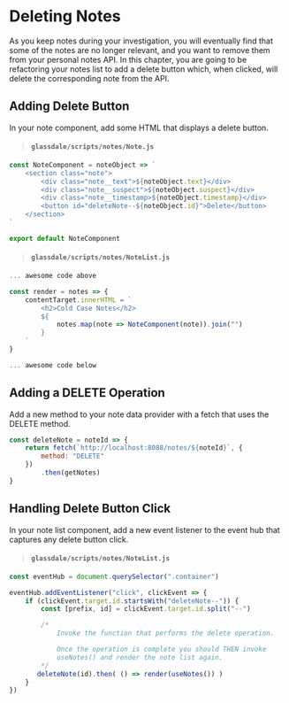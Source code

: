 # Deleting Notes

As you keep notes during your investigation, you will eventually find that some of the notes are no longer relevant, and you want to remove them from your personal notes API. In this chapter, you are going to be refactoring your notes list to add a delete button which, when clicked, will delete the corresponding note from the API.

## Adding Delete Button

In your note component, add some HTML that displays a delete button.


> #### `glassdale/scripts/notes/Note.js`

```js
const NoteComponent = noteObject => `
    <section class="note">
        <div class="note__text">${noteObject.text}</div>
        <div class="note__suspect">${noteObject.suspect}</div>
        <div class="note__timestamp>${noteObject.timestamp}</div>
        <button id="deleteNote--${noteObject.id}">Delete</button>
    </section>
`

export default NoteComponent
```

> #### `glassdale/scripts/notes/NoteList.js`

```js
... awesome code above

const render = notes => {
    contentTarget.innerHTML = `
        <h2>Cold Case Notes</h2>
        ${
            notes.map(note => NoteComponent(note)).join("")
        }
    `
}

... awesome code below
```

## Adding a DELETE Operation

Add a new method to your note data provider with a fetch that uses the DELETE method.

```js
const deleteNote = noteId => {
    return fetch(`http://localhost:8088/notes/${noteId}`, {
        method: "DELETE"
    })
        .then(getNotes)
}
```

## Handling Delete Button Click

In your note list component, add a new event listener to the event hub that captures any delete button click.

> #### `glassdale/scripts/notes/NoteList.js`

```js
const eventHub = document.querySelector(".container")

eventHub.addEventListener("click", clickEvent => {
    if (clickEvent.target.id.startsWith("deleteNote--")) {
        const [prefix, id] = clickEvent.target.id.split("--")

        /*
            Invoke the function that performs the delete operation.

            Once the operation is complete you should THEN invoke
            useNotes() and render the note list again.
        */
       deleteNote(id).then( () => render(useNotes()) )
    }
})
```